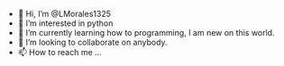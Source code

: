 - 👋 Hi, I’m @LMorales1325
- 👀 I’m interested in python
- 🌱 I’m currently learning how to programming, I am new on this world.
- 💞️ I’m looking to collaborate on anybody.
- 📫 How to reach me ...

<!---
LMorales1325/LMorales1325 is a ✨ special ✨ repository because its `README.md` (this file) appears on your GitHub profile.
You can click the Preview link to take a look at your changes.
--->
